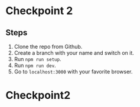 # Checkpoint 2

## Steps

1. Clone the repo from Github.
2. Create a branch with your name and switch on it.
3. Run `npm run setup`.
4. Run `npm run dev`.
5. Go to `localhost:3000` with your favorite browser.
# Checkpoint2
